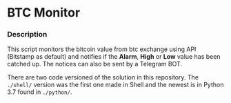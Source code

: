 # BTC Monitor

### Description

This script monitors the bitcoin value from btc exchange using API (Bitstamp as default) and notifies if the **Alarm**, **High** or **Low** value has been catched up.
The notices can also be sent by a Telegram BOT.

There are two code versioned of the solution in this repository. The `./shell/` version was the first one made in Shell and the newest is in Python 3.7 found in `./python/`.

